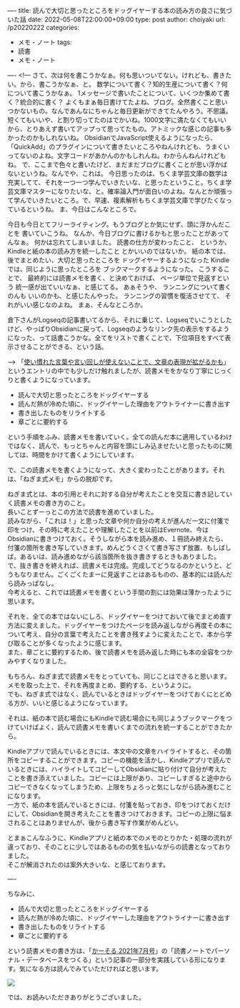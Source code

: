 —-
title: 読んで大切と思ったところをドッグイヤーする本の読み方の良さに気づいた話
date: 2022-05-08T22:00:00+09:00
type: post
author: choiyaki
url: /p20220222
categories:
  - メモ・ノート
tags:
  - 読書
  - メモ・ノート

—-
<!—
さて、次は何を書こうかなぁ。何も思いついてない。けれども、書きたい。から、書こうかなぁ、と。
数学について書く？知的生産について書く？何について書こうかなぁ。
1メッセージで書いたことについて、いくつか集めて書く？統合的に書く？
よくもまぁ毎日書けてたよね、ブログ。全然書くこと思いつかないもの。なんであんなにちゃんと毎日更新ができてたんやろう。不思議。
短くてもいいや、と割り切ってたのはでかいね。1000文字に満たなくてもいいから、とりあえず書いてアップって思ってたもの。アトミックな感じの記事も多かったのかもしれないね。
ObsidianでJavaScript使えるようになったら、「QuickAdd」のプラグインについて書きたいところやねんけれども、うまくいってないのよね。文字コードがあかんのかもしれんね。わからんねんけれどもね。
で、ここまで色々と書いたけど、まだまだブログに書くことが思い浮かばないというね。なんでや、これは。
今日思ったのは、ちくま学芸文庫の数学は充実してて、それを一つ一つ学んでいきたいな、と思ったということ。ちくま学芸文庫マスターになりたいな、と。確率論入門が面白いのよね。なんとか頑張って学んでいきたいところ。で、早速、複素解析もちくま学芸文庫で学びたくなっているというね。
ま、今日はこんなところで。

今日も今日とてフリーライティング。もうブログとか気にせず、頭に浮かんだことを
書いていこうね。
なんか、今日ブログに書けるかもと思ったことがあってんなぁ。
何かは忘れてしまいました。
読書の仕方が変わったこと、
というか、Kindleと紙の本の読み方を統一したこと
とかいいのではないか。
紙の本では、後でまとめたい、大切と思ったところを
ドッグイヤーするようになった
Kindleでは、同じように思ったところを
ブックマークするようになった。
こうすることで、
最終的には読書メモを書く、と決めておけば、
ページ単位で見返すという
統一感が出ていいなぁ、と感じてる。
あぁそうや、
ランニングについて書くのんも
いいのかも、と感じたんやった。
ランニングの習慣を復活させてて、
それがいい感じなのよね。
まぁ、そんなところか。

倉下さんがLogseqの記事書いてるから、それに乗じて、Logseqでいこうとしたけど、やっぱりObsidianに戻って、Logseqのようなリンク先の表示をするようになった、って話書こうかな。全てをリストで書くことで、下位項目をすべて表示させることができる、という話。

—>
「[使い慣れた言葉や言い回しが使えないことで、文章の表現が拡がるかも](https://choiyaki.com/p20211010/)」というエントリの中でも少しだけ触れましたが、読書メモをかなり丁寧にじっくりと書くようになっています。  

-   読んで大切と思ったところをドッグイヤーする
-   読んだ熱が冷めた頃に、ドッグイヤーした理由をアウトライナーに書き出す
-   書き出したものをリライトする
-   章ごとに要約する

という手順をふみ、読書メモを書いていく。全ての読んだ本に適用しているわけではなく、読んで、もっとちゃんと内容を頭にしみ込ませたいと思ったものに関しては、時間をかけて書くようにしています。

で、この読書メモを書くようになって、大きく変わったことがあります。それは、「ねぎま式メモ」からの脱却です。

ねぎま式とは、本の引用とそれに対する自分が考えたことを交互に書き記していく読書メモの書き方のこと。  
長いことずーっとこの方法で読書を進めていました。  
読みながら、「これは！」と思った文章や何か自分の考えが進んだ一文に付箋で印をつけ、その時に考えたことや理解したことを以前はEvernote、今はObsidianに書きつけておく。そうしながら本を読み進め、１冊読み終えたら、付箋の箇所を書き写していきます。めんどうくさくて書き写さず放置、もしばしば。あるいは、読み進めながら該当箇所を抜き書きするときもありました。  
で、抜き書きを終えれば、読書メモは完成。完成してどうなるのかというと、どうもなりません。ごくごくたまーに見返すことはあるものの、基本的には読んだら読みっぱなし。  
今考えると、これでは読書メモを書くという手間の割には効果は薄かったように思います。

それを、全ての本ではないにしろ、ドッグイヤーをつけておいて後でまとめ直す方法に変えました。ドッグイヤーをつけたページを読み返しながら再度その本について考え、自分の言葉で考えたことを書き残すように変えたことで、本から学び取ることが多くなったように感じます。  
また、章ごとに要約するため、後で読書メモを読み返した時にも本の全容をつかみやすくなりました。

もちろん、ねぎま式で読書メモをとっていても、同じことはできると思います。メモを取った上で、それを再度まとめ、要約する、というように。  
でも、ねぎま式ではなく、読んでいるときはドッグイヤーをつけておくにとどめる方が、いいと感じるようになっています。

それは、紙の本で読む場合にもKindleで読む場合にも同じようブックマークをつけていけばよく、読んで読書メモを書いくまでの流れを統一することができたから。

Kindleアプリで読んでいるときには、本文中の文章をハイライトすると、その箇所をコピーすることができます。コピーの機能を活かし、Kindleアプリで読んでいるときには、ハイライトしてコピーしてObsidianに貼り付けて自分が考えたことを書き添えていました。コピーには上限があり、コピーしすぎると途中からコピーできなくなってしまうため、上限をちょろっと気にしながら読み進むことになります。  
一方で、紙の本を読んでいるときには、付箋を貼っておき、印をつけておくだけにして、Obsidianを開き考えたことを書きつけておきます。コピーの上限に悩まされることはありませんが、後から書き写す作業がめんどい。

とまぁこんなふうに、Kindleアプリと紙の本でのメモのとりかた・処理の流れが違っており、そのことに少しではあるものの気を払いながらの読書となっておりました。  
そこが解消されたのは案外大きいな、と感じております。

—-

ちなみに、

-   読んで大切と思ったところをドッグイヤーする
-   読んだ熱が冷めた頃に、ドッグイヤーした理由をアウトライナーに書き出す
-   書き出したものをリライトする
-   章ごとに要約する

という読書メモの書き方は、「[かーそる 2021年7月号](https://www.amazon.co.jp/%E3%81%8B%E3%83%BC%E3%81%9D%E3%82%8B-2021%E5%B9%B47%E6%9C%88%E5%8F%B7-%E5%80%89%E4%B8%8B%E5%BF%A0%E6%86%B2-ebook/dp/B09C7P156M?&linkCode=li2&tag=choiyaki81-22&linkId=b778dd056ce5b03c5cf5fc11c7fce72d&language=ja_JP&ref_=as_li_ss_il)」の「読書ノートでパーソナル・データベースをつくる」という記事の一部分を実践している形になります。気になる方は読んでみていただければと思います。

[![](https://gyazo.com/6ac52c10dcc381cf5ae25fdeb6a40daa.jpg)](https://www.amazon.co.jp/%E3%81%8B%E3%83%BC%E3%81%9D%E3%82%8B-2021%E5%B9%B47%E6%9C%88%E5%8F%B7-%E5%80%89%E4%B8%8B%E5%BF%A0%E6%86%B2-ebook/dp/B09C7P156M?&linkCode=li2&tag=choiyaki81-22&linkId=b778dd056ce5b03c5cf5fc11c7fce72d&language=ja_JP&ref_=as_li_ss_il)

では、お読みいただきありがとうございました。